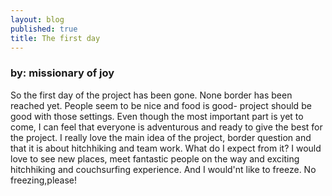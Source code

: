 ```yaml
---
layout: blog
published: true
title: The first day
---
```



### by: missionary of joy

So the first day of the project has been gone. None border has been reached yet. People seem to be nice and food is good- project should be good with those settings. Even though the most important part is yet to come, I can feel that everyone is adventurous and ready to give the best for the project. I really love the main idea of the project, border question and that it is about hitchhiking and team work. What do I expect from it? I would love to see new places, meet fantastic people on the way and exciting hitchhiking and couchsurfing experience. And I would'nt like to freeze. No freezing,please!
